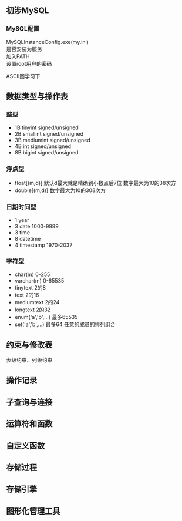 ﻿## 初涉MySQL
### MySQL配置
MySQLInstanceConfig.exe(my.ini)  
是否安装为服务  
加入PATH  
设置root用户的密码  


ASCII图学习下

## 数据类型与操作表
### 整型
- 1B tinyint signed/unsigned
- 2B smallint signed/unsigned
- 3B mediumint signed/unsigned
- 4B int signed/unsigned
- 8B bigint signed/unsigned


### 浮点型
- float[(m,d)] 默认d最大就是精确到小数点后7位 数字最大为10的38次方
- double[(m,d)] 数字最大为10的308次方


### 日期时间型
- 1 year
- 3 date 1000-9999
- 3 time
- 8 datetime
- 4 timestamp 1970-2037


### 字符型
- char(m) 0-255
- varchar(m) 0-65535
- tinytext 2的8
- text 2的16
- mediumtext 2的24
- longtext 2的32
- enum('a','b',...) 最多65535
- set('a','b',...) 最多64 任意的成员的排列组合




## 约束与修改表
表级约束、列级约束







## 操作记录


## 子查询与连接


## 运算符和函数

## 自定义函数

## 存储过程


## 存储引擎

## 图形化管理工具
